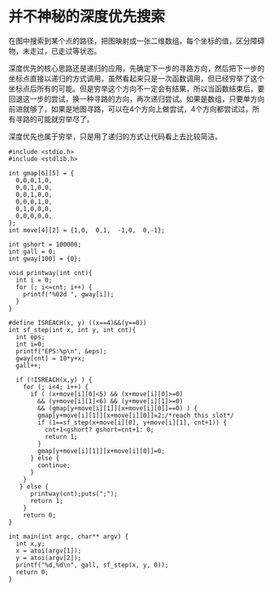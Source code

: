 # 并不神秘的深度优先搜索

在图中搜索到某个点的路径，把图映射成一张二维数组，每个坐标的值，区分障碍物，未走过，已走过等状态。

深度优先的核心思路还是递归的应用，先确定下一步的寻路方向，然后把下一步的坐标点直接以递归的方式调用，虽然看起来只是一次函数调用，但已经穷举了这个坐标点后所有的可能。但是穷举这个方向不一定会有结果，所以当函数结束后，要回退这一步的尝试，换一种寻路的方向，再次递归尝试。如果是数组，只要单方向前进就够了，如果是地图寻路，可以在4个方向上做尝试，4个方向都尝试过，所有寻路的可能就穷举尽了。

深度优先也属于穷举，只是用了递归的方式让代码看上去比较简洁。

```
#include <stdio.h>
#include <stdlib.h>

int gmap[6][5] = {
  0,0,0,1,0,
  0,0,1,0,0,
  0,0,1,0,0,
  0,0,0,1,0,
  0,1,0,0,0,
  0,0,0,0,0,
};
int move[4][2] = {1,0,  0,1,  -1,0,  0,-1};

int gshort = 100000;
int gall = 0;
int gway[100] = {0};

void printway(int cnt){
  int i = 0;
  for (; i<=cnt; i++) {
    printf("%02d ", gway[i]);
  }
}

#define ISREACH(x, y) ((x==4)&&(y==0))
int sf_step(int x, int y, int cnt){
  int eps;
  int i=0;
  printf("EPS:%p\n", &eps);
  gway[cnt] = 10*y+x;
  gall++;

  if (!ISREACH(x,y) ) {
    for (; i<4; i++) {
      if ( (x+move[i][0]<5) && (x+move[i][0]>=0)
        && (y+move[i][1]<6) && (y+move[i][1]>=0)
        && (gmap[y+move[i][1]][x+move[i][0]]==0) ) {
        gmap[y+move[i][1]][x+move[i][0]]=2;/*reach this slot*/
        if (1==sf_step(x+move[i][0], y+move[i][1], cnt+1)) {
          cnt+1<gshort? gshort=cnt+1: 0;
          return 1;
        }
        gmap[y+move[i][1]][x+move[i][0]]=0;
      } else {
        continue;
      }
    }
   } else {
      printway(cnt);puts(";");
      return 1;
    }
    return 0;
}

int main(int argc, char** argv) {
  int x,y;
  x = atoi(argv[1]);
  y = atoi(argv[2]);
  printf("%d,%d\n", gall, sf_step(x, y, 0));
  return 0;
}

```